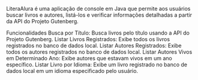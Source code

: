 
LiteraAlura é uma aplicação de console em Java que permite aos usuários buscar livros e autores, listá-los e verificar informações detalhadas a partir da API do Projeto Gutenberg.

Funcionalidades
Busca por Título: Busca livros pelo título usando a API do Projeto Gutenberg.
Listar Livros Registrados: Exibe todos os livros registrados no banco de dados local.
Listar Autores Registrados: Exibe todos os autores registrados no banco de dados local.
Listar Autores Vivos em Determinado Ano: Exibe autores que estavam vivos em um ano específico.
Listar Livro por Idioma: Exibe um livro registrado no banco de dados local em um idioma especificado pelo usuário.
